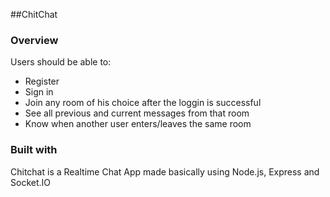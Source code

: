 ##ChitChat

### Overview

Users should be able to:

- Register
- Sign in
- Join any room of his choice after the loggin is successful
- See all previous and current messages from that room
- Know when another user enters/leaves the same room

### Built with

Chitchat is a Realtime Chat App made basically using Node.js, Express and Socket.IO

